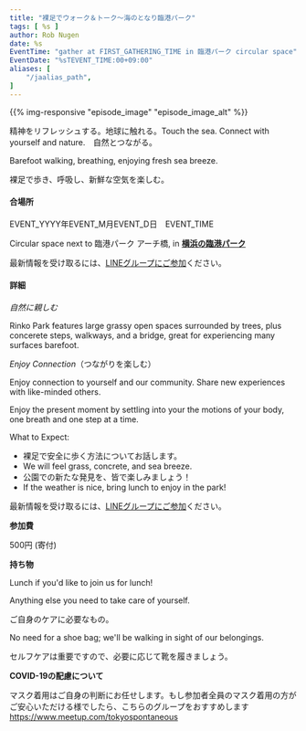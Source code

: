 ```yaml
---
title: "裸足でウォーク＆トーク～海のとなり臨港パーク"
tags: [ %s ]
author: Rob Nugen
date: %s
EventTime: "gather at FIRST_GATHERING_TIME in 臨港パーク circular space"
EventDate: "%sTEVENT_TIME:00+09:00"
aliases: [
    "/jaalias_path",
]
---
```


{{% img-responsive "episode_image" "episode_image_alt" %}}

精神をリフレッシュする。地球に触れる。Touch the sea.
Connect with yourself and nature.　自然とつながる。

Barefoot walking, breathing, enjoying fresh sea breeze.

裸足で歩き、呼吸し、新鮮な空気を楽しむ。

#### 合場所

EVENT_YYYY年EVENT_M月EVENT_D日　EVENT_TIME

Circular space next to 臨港パーク アーチ橋, in **[横浜の臨港パーク](https://goo.gl/maps/k5XcA7ueXCCsPErV9)**

最新情報を受け取るには、[LINEグループにご参加](/contact/)ください。

#### 詳細

*自然に親しむ*

Rinko Park features
large grassy open spaces surrounded by trees,
plus concerete steps, walkways, and a bridge,
great for experiencing many surfaces barefoot.

*Enjoy Connection*（つながりを楽しむ）

Enjoy connection to yourself and our community.
Share new experiences with like-minded others.

Enjoy the present moment by settling into your the
motions of your body, one breath and one step at a time.


What to Expect:

* 裸足で安全に歩く方法についてお話します。
* We will feel grass, concrete, and sea breeze.
* 公園での新たな発見を、皆で楽しみましょう！
* If the weather is nice, bring lunch to enjoy in the park!

最新情報を受け取るには、[LINEグループにご参加](/contact/)ください。

**参加費**

500円 (寄付)

**持ち物**

Lunch if you'd like to join us for lunch!

Anything else you need to take care of yourself.

ご自身のケアに必要なもの。

No need for a shoe bag; we'll be walking in sight of our belongings.

セルフケアは重要ですので、必要に応じて靴を履きましょう。

**COVID-19の配慮について**

マスク着用はご自身の判断にお任せします。もし参加者全員のマスク着用の方がご安心いただける様でしたら、こちらのグループをおすすめします
https://www.meetup.com/tokyospontaneous
